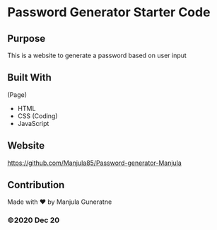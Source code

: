 # Password Generator Starter Code

## Purpose
This is a website to generate a password based on user input

## Built With
(Page)
* HTML
* CSS
(Coding)
* JavaScript

## Website
https://github.com/Manjula85/Password-generator-Manjula

## Contribution
Made with ❤️ by Manjula Guneratne

### ©️2020 Dec 20

